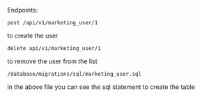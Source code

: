 Endpoints:

    post /api/v1/marketing_user/1
to create the user 

    delete api/v1/marketing_user/1

to remove the user from the list

    /database/migrations/sql/marketing_user.sql
    
in the above file you can see the sql statement to create the table
